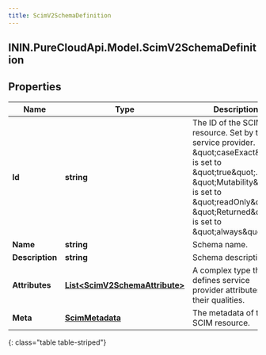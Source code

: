 ```yaml
---
title: ScimV2SchemaDefinition
---
```

## ININ.PureCloudApi.Model.ScimV2SchemaDefinition

## Properties

|Name | Type | Description | Notes|
|------------ | ------------- | ------------- | -------------|
| **Id** | **string** | The ID of the SCIM resource. Set by the service provider. \&quot;caseExact\&quot; is set to \&quot;true\&quot;. \&quot;Mutability\&quot; is set to \&quot;readOnly\&quot;. \&quot;Returned\&quot; is set to \&quot;always\&quot;. | [optional] |
| **Name** | **string** | Schema name. | [optional] |
| **Description** | **string** | Schema description. | [optional] |
| **Attributes** | [**List&lt;ScimV2SchemaAttribute&gt;**](ScimV2SchemaAttribute.html) | A complex type that defines service provider attributes and their qualities. | [optional] |
| **Meta** | [**ScimMetadata**](ScimMetadata.html) | The metadata of the SCIM resource. | [optional] |
{: class="table table-striped"}



